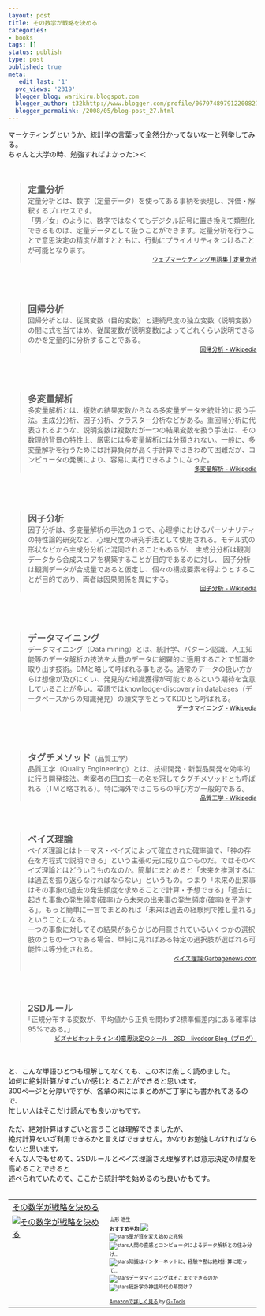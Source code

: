 ```yaml
---
layout: post
title: その数学が戦略を決める
categories:
- books
tags: []
status: publish
type: post
published: true
meta:
  _edit_last: '1'
  pvc_views: '2319'
  blogger_blog: warikiru.blogspot.com
  blogger_author: t32khttp://www.blogger.com/profile/06797489791220082722noreply@blogger.com
  blogger_permalink: /2008/05/blog-post_27.html
---
```

マーケティングというか、統計学の言葉って全然分かってないなーと列挙してみる。<br />ちゃんと大学の時、勉強すればよかった＞＜<br /><br /><span style="font-size: 130%; font-weight: bold;"></span><br /><blockquote><span style="font-size: 130%; font-weight: bold;">定量分析</span><br />定量分析とは、数字（定量データ）を使ってある事柄を表現し、評価・解釈するプロセスです。<br />「男／女」のように、数字ではなくてもデジタル記号に置き換えて類型化できるものは、定量データとして扱うことができます。定量分析を行うことで意思決定の精度が増すとともに、行動にプライオリティをつけることが可能となります。<br /><div style="text-align: right;"><a href="http://www.clover-line.jp/marketing/quantitativeanalysis.html"><span style="font-size: 85%;">ウェブマーケティング用語集 | 定量分析</span></a></div></blockquote><br /><br /><span style="font-size: 130%; font-weight: bold;"></span><br /><blockquote><span style="font-size: 130%; font-weight: bold;">回帰分析</span><br />回帰分析とは、従属変数（目的変数）と連続尺度の独立変数（説明変数）の間に式を当てはめ、従属変数が説明変数によってどれくらい説明できるのかを定量的に分析することである。<br /><div style="text-align: right;"><span style="font-size: 85%;"><a href="http://ja.wikipedia.org/wiki/%E5%9B%9E%E5%B8%B0%E5%88%86%E6%9E%90">回帰分析 - Wikipedia</a></span></div></blockquote><br /><br /><span style="font-size: 130%; font-weight: bold;"></span><br /><blockquote><span style="font-size: 130%; font-weight: bold;">多変量解析</span><br />多変量解析とは、複数の結果変数からなる多変量データを統計的に扱う手法。主成分分析、因子分析、クラスター分析などがある。重回帰分析に代表されるような、説明変数は複数だが一つの結果変数を扱う手法は、その数理的背景の特性上、厳密には多変量解析には分類されない。一般に、多変量解析を行うためには計算負荷が高く手計算ではきわめて困難だが、コンピュータの発展により、容易に実行できるようになった。<br /><div style="text-align: right;"><span style="font-size: 85%;"><a href="http://ja.wikipedia.org/wiki/%E5%A4%9A%E5%A4%89%E9%87%8F%E8%A7%A3%E6%9E%90">多変量解析 - Wikipedia</a></span></div></blockquote><div style="text-align: right;"><span style="font-size: 85%;"><a href="http://ja.wikipedia.org/wiki/%E5%A4%9A%E5%A4%89%E9%87%8F%E8%A7%A3%E6%9E%90"></a></span></div><br /><br /><span style="font-size: 130%;"><span style="font-weight: bold;"></span></span><br /><blockquote><span style="font-size: 130%;"><span style="font-weight: bold;">因子分析</span></span><br />因子分析は、多変量解析の手法の１つで、心理学におけるパーソナリティの特性論的研究など、心理尺度の研究手法として使用される。モデル式の形状などから主成分分析と混同されることもあるが、 主成分分析は観測データから合成スコアを構築することが目的であるのに対し、 因子分析は観測データが合成量であると仮定し、個々の構成要素を得ようとすることが目的であり、両者は因果関係を異にする。<br /><div style="text-align: right;"><span style="font-size: 85%;"><a href="http://ja.wikipedia.org/wiki/%E5%9B%A0%E5%AD%90%E5%88%86%E6%9E%90">因子分析 - Wikipedia</a></span></div></blockquote><div style="text-align: right;"><span style="font-size: 85%;"><a href="http://ja.wikipedia.org/wiki/%E5%9B%A0%E5%AD%90%E5%88%86%E6%9E%90"></a></span></div><br /><br /><span style="font-size: 130%;"><span style="font-weight: bold;"></span></span><br /><blockquote><span style="font-size: 130%;"><span style="font-weight: bold;">データマイニング</span></span><br />データマイニング（Data mining）とは、統計学、パターン認識、人工知能等のデータ解析の技法を大量のデータに網羅的に適用することで知識を取り出す技術。DMと略して呼ばれる事もある。通常のデータの扱い方からは想像が及びにくい、発見的な知識獲得が可能であるという期待を含意していることが多い。英語ではknowledge-discovery in databases（データベースからの知識発見）の頭文字をとってKDDとも呼ばれる。<br /><div style="text-align: right;"><span style="font-size: 85%;"><a href="http://ja.wikipedia.org/wiki/%E3%83%87%E3%83%BC%E3%82%BF%E3%83%9E%E3%82%A4%E3%83%8B%E3%83%B3%E3%82%B0">データマイニング - Wikipedia</a></span></div></blockquote><div style="text-align: right;"><span style="font-size: 85%;"><a href="http://ja.wikipedia.org/wiki/%E3%83%87%E3%83%BC%E3%82%BF%E3%83%9E%E3%82%A4%E3%83%8B%E3%83%B3%E3%82%B0"></a></span></div><br /><br /><span style="font-size: 130%;"><span style="font-weight: bold;"></span></span><br /><blockquote><span style="font-size: 130%;"><span style="font-weight: bold;">タグチメソッド</span></span>（品質工学）<br />品質工学（Quality Engineering）とは、技術開発・新製品開発を効率的に行う開発技法。考案者の田口玄一の名を冠してタグチメソッドとも呼ばれる（TMと略される）。特に海外ではこちらの呼び方が一般的である。<br /><div style="text-align: right;"><span style="font-size: 85%;"><a href="http://ja.wikipedia.org/wiki/%E5%93%81%E8%B3%AA%E5%B7%A5%E5%AD%A6">品質工学 - Wikipedia</a></span></div></blockquote><div style="text-align: right;"><span style="font-size: 85%;"><a href="http://ja.wikipedia.org/wiki/%E5%93%81%E8%B3%AA%E5%B7%A5%E5%AD%A6"></a></span></div><br /><span style="font-size: 130%;"><span style="font-weight: bold;"></span></span><br /><blockquote><span style="font-size: 130%;"><span style="font-weight: bold;">ベイズ理論</span></span><br />ベイズ理論とはトーマス・ベイズによって確立された確率論で、「神の存在を方程式で説明できる」という主張の元に成り立つものだ。ではそのベイズ理論とはどういうものなのか。簡単にまとめると「未来を推測するには過去を振り返らなければならない」というもの。つまり「未来の出来事はその事象の過去の発生頻度を求めることで計算・予想できる」「過去に起きた事象の発生頻度(確率)から未来の出来事の発生頻度(確率)を予測する」。もっと簡単に一言でまとめれば「未来は過去の経験則で推し量れる」ということになる。<br />一つの事象に対してその結果があらかじめ用意されているいくつかの選択肢のうちの一つである場合、単純に見ればある特定の選択肢が選ばれる可能性は等分化される。<br /><div style="text-align: right;"><span style="font-size: 85%;"><a href="http://www.gamenews.ne.jp/archives/2006/01/post_440.html">ベイズ理論:Garbagenews.com</a></span></div><br /></blockquote><br /><span style="font-size: 130%; font-weight: bold;"></span><br /><blockquote><span style="font-size: 130%; font-weight: bold;">2SDルール</span><br />｢正規分布する変数が、平均値から正負を問わず2標準偏差内にある確率は95%である。｣<br /><div style="text-align: right;"><span style="font-size: 85%;"><a href="http://blog.livedoor.jp/biznavi/archives/51304321.html">ビズナビホットライン:4)意思決定のツール　2SD - livedoor Blog（ブログ）</a></span></div></blockquote><br /><br />と、こんな単語ひとつも理解してなくても、この本は楽しく読めました。<br />如何に絶対計算がすごいか感じとることができると思います。<br />300ページと分厚いですが、各章の末にはまとめがご丁寧にも書かれてあるので、<br />忙しい人はそこだけ読んでも良いかもです。<br /><br />ただ、絶対計算はすごいと言うことは理解できましたが、<br />絶対計算をいざ利用できるかと言えばできません。かなりお勉強しなければならないと思います。<br />そんな人でもせめて、2SDルールとベイズ理論さえ理解すれば意志決定の精度を高めることできると<br />述べられていたので、ここから統計学を始めるのも良いかもです。<br /><br /><table border="0" cellpadding="5"><tbody><tr><td colspan="2"><a href="http://www.amazon.co.jp/gp/redirect.html%3FASIN=4163697705%26tag=warikiru-22%26lcode=xm2%26cID=2025%26ccmID=165953%26location=/o/ASIN/4163697705%253FSubscriptionId=0G91FPYVW6ZGWBH4Y9G2" target="_blank">その数学が戦略を決める</a><img alt="" border="0" height="1" src="http://www.assoc-amazon.jp/e/ir?t=warikiru-22&amp;l=ur2&amp;o=9" width="1" /></td></tr><tr><td valign="top"><a href="http://www.amazon.co.jp/gp/redirect.html%3FASIN=4163697705%26tag=warikiru-22%26lcode=xm2%26cID=2025%26ccmID=165953%26location=/o/ASIN/4163697705%253FSubscriptionId=0G91FPYVW6ZGWBH4Y9G2" target="_blank"><img alt="その数学が戦略を決める" border="0" class="fig" src="http://ecx.images-amazon.com/images/I/41soaW7Rf5L._SL160_.jpg" /></a></td><td valign="top"><span style="font-size: x-small;">山形 浩生<br /><b>おすすめ平均</b> <img src="http://g-images.amazon.com/images/G/01/detail/stars-4-5.gif" /><br /><img alt="stars" src="http://g-images.amazon.com/images/G/01/detail/stars-5-0.gif" />量が質を変え始めた兆候<br /><img alt="stars" src="http://g-images.amazon.com/images/G/01/detail/stars-5-0.gif" />人間の直感とコンピュータによるデータ解析との住み分け...<br /><img alt="stars" src="http://g-images.amazon.com/images/G/01/detail/stars-4-0.gif" />知識はインターネットに、経験や勘は絶対計算に取って...<br /><img alt="stars" src="http://g-images.amazon.com/images/G/01/detail/stars-4-0.gif" />データマイニングはそこまでできるのか<br /><img alt="stars" src="http://g-images.amazon.com/images/G/01/detail/stars-5-0.gif" />統計学の神話時代の幕開け？<br /><br /><a href="http://www.amazon.co.jp/gp/redirect.html%3FASIN=4163697705%26tag=warikiru-22%26lcode=xm2%26cID=2025%26ccmID=165953%26location=/o/ASIN/4163697705%253FSubscriptionId=0G91FPYVW6ZGWBH4Y9G2" target="_blank">Amazonで詳しく見る</a></span><span style="font-size: x-small;"> by <a href="http://www.goodpic.com/mt/aws/index.html">G-Tools</a></span></td></tr></tbody></table>
